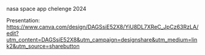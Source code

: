 nasa space app chelenge 2024

Presentation: 
https://www.canva.com/design/DAGSsiE52X8/YiU8DL7XReC_JpCz63RzLA/edit?utm_content=DAGSsiE52X8&utm_campaign=designshare&utm_medium=link2&utm_source=sharebutton
